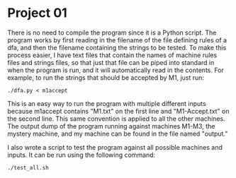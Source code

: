 Project 01
==========

There is no need to compile the program since it is a Python script. The program
works by first reading in the filename of the file defining rules of a dfa, and
then the filename containing the strings to be tested. To make this process
easier, I have text files that contain the names of machine rules files and
strings files, so that just that file can be piped into standard in when the
program is run, and it will automatically read in the contents. For example, to
run the strings that should be accepted by M1, just run:

    ./dfa.py < m1accept

This is an easy way to run the program with multiple different inputs because
m1accept contains "M1.txt" on the first line and "M1-Accept.txt" on the second
line. This same convention is applied to all the other machines. The output dump
of the program running against machines M1-M3, the mystery machine, and my
machine can be found in the file named "output."

I also wrote a script to test the program against all possible machines and
inputs. It can be run using the following command:

    ./test_all.sh
